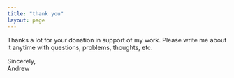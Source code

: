 ```yaml
---
title: "thank you"
layout: page
---
```


Thanks a lot for your donation in support of my work. Please write me about it anytime with questions, problems, thoughts, etc.

Sincerely,  
Andrew
